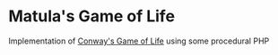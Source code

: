 Matula's Game of Life
============

Implementation of [Conway's Game of Life](http://en.wikipedia.org/wiki/Conway's_Game_of_Life) using some procedural PHP
